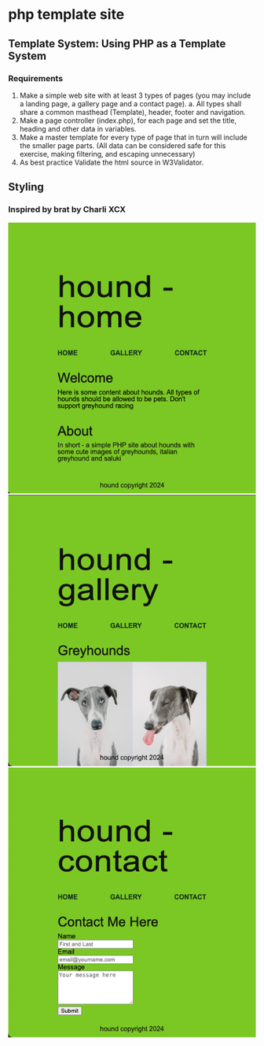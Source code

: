 # php template site

## Template System: Using PHP as a Template System

### Requirements

1. Make a simple web site with at least 3 types of pages (you may include a landing page, a
   gallery page and a contact page).
   a. All types shall share a common masthead (Template), header, footer and
   navigation.
2. Make a page controller (index.php), for each page and set the title, heading and other
   data in variables.
3. Make a master template for every type of page that in turn will include the smaller page
   parts. (All data can be considered safe for this exercise, making filtering, and escaping
   unnecessary)
4. As best practice Validate the html source in W3Validator.

## Styling

### Inspired by brat by Charli XCX

![hound php site homepage](images/hound-php-home.png)
![hound php site gallery](images/hound-php-gallery.png)
![hound php site contact](images/hound-php-contact.png)
